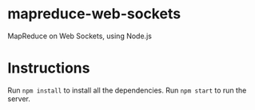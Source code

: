# mapreduce-web-sockets
MapReduce on Web Sockets, using Node.js

# Instructions

Run `npm install` to install all the dependencies. Run `npm start` to run the server.
